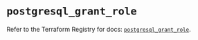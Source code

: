 # `postgresql_grant_role`

Refer to the Terraform Registry for docs: [`postgresql_grant_role`](https://registry.terraform.io/providers/cyrilgdn/postgresql/1.22.0/docs/resources/grant_role).
